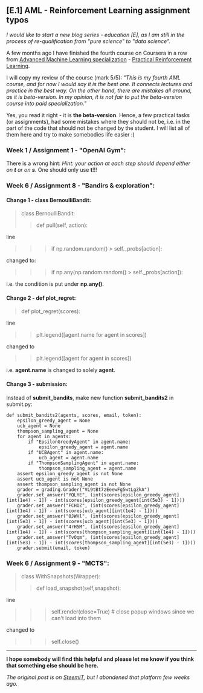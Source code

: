 ## [E.1] AML - Reinforcement Learning assignment typos

<i>I would like to start a new blog series - education [E], as I am still in the process of re-qualification from "pure science" to "data science".</i>

A few months ago I have finished the fourth course on Coursera in a row from [Advanced Machine Learning specialization](https://www.coursera.org/specializations/aml) - [Practical Reinforcement Learning](https://www.coursera.org/learn/practical-rl/home/welcome).

I will copy my review of the course (mark 5/5):
<i>"This is my fourth AML course, and for now I would say it is the best one. It connects lectures and practice in the best way. On the other hand, there are mistakes all around, as it is beta-version. In my opinion, it is not fair to put the beta-version course into paid specialization."</i>

Yes, you read it right - it is **the beta-version**. Hence, a few practical tasks (or assignments), had some mistakes where they should not be, i.e. in the part of the code that should not be changed by the student. I will list all of them here and try to make somebodies life easier :)

### Week 1 / Assignment 1 - "OpenAI Gym":

There is a wrong hint:
*Hint: your action at each step should depend either on **t** or on **s**.*
One should only use **t**!!!

### Week 6 / Assignment 8 - "Bandirs & exploration":

#### Change 1 - class BernoulliBandit:

> class BernoulliBandit:
>> def pull(self, action):

line
>>> if np.random.random() > self._probs[action]:

changed to:
>>> if np.any(np.random.random() > self._probs[action]):

i.e. the condition is put under **np.any()**.

#### Change 2 - def plot_regret:

>def plot_regret(scores):

line
>> plt.legend([agent.name for agent in scores])

changed to
>> plt.legend([agent for agent in scores])

i.e. **agent.name** is changed to solely **agent**.

#### Change 3 - submission:

Instead of **submit_bandits**, make new function **submit_bandits2** in submit.py:

    def submit_bandits2(agents, scores, email, token):
        epsilon_greedy_agent = None
        ucb_agent = None
        thompson_sampling_agent = None
        for agent in agents:
            if "EpsilonGreedyAgent" in agent.name:
                epsilon_greedy_agent = agent.name
            if "UCBAgent" in agent.name:
                ucb_agent = agent.name
            if "ThompsonSamplingAgent" in agent.name:
                thompson_sampling_agent = agent.name
        assert epsilon_greedy_agent is not None
        assert ucb_agent is not None
        assert thompson_sampling_agent is not None
        grader = grading.Grader("VL9tBt7zEeewFg5wtLgZkA")
        grader.set_answer("YQLYE", (int(scores[epsilon_greedy_agent][int(1e4) - 1]) - int(scores[epsilon_greedy_agent[int(5e3) - 1])))
        grader.set_answer("FCHOZ", (int(scores[epsilon_greedy_agent][int(1e4) - 1]) - int(scores[ucb_agent][int(1e4) - 1])))
        grader.set_answer("0JWHl", (int(scores[epsilon_greedy_agent][int(5e3) - 1]) - int(scores[ucb_agent][int(5e3) - 1])))
        grader.set_answer("4rH5M", (int(scores[epsilon_greedy_agent][int(1e4) - 1]) - int(scores[thompson_sampling_agent][int(1e4) - 1])))
        grader.set_answer("TvOqm", (int(scores[epsilon_greedy_agent][int(5e3) - 1]) - int(scores[thompson_sampling_agent][int(5e3) - 1])))
        grader.submit(email, token)

### Week 6 / Assignment 9 - "MCTS":

> class WithSnapshots(Wrapper):
>> def load_snapshot(self,snapshot):

line
>>> self.render(close=True) # close popup windows since we can't load into them

changed to
>>> self.close()

___

**I hope somebody will find this helpful and please let me know if you think that something else should be here.**

*The original post is on [SteemIT](https://steemit.com/technology/@wlakinsson/ml-1-aml-reinforcement-learning-assignment-typos), but I abondened that platform few weeks ago.*
